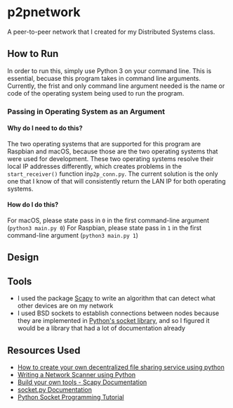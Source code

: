 # p2pnetwork

A peer-to-peer network that I created for my Distributed Systems class.

## How to Run
In order to run this, simply use Python 3 on your command line. This is essential, becuase this program takes in command line arguments. Currently, the frist and only command line argument needed is the name or code of the operating system being used to run the program.
### Passing in Operating System as an Argument
#### Why do I need to do this?
The two operating systems that are supported for this program are Raspbian and macOS, because those are the two operating systems that were used for development. These two operating systems resolve their local IP addresses differently, which creates problems in the `start_receiver()` function in`p2p_conn.py`. The current solution is the only one that I know of that will consistently return the LAN IP for both operating systems.
#### How do I do this?
For macOS, please state pass in `0` in the first command-line argument (`python3 main.py 0`)
For Raspbian, please state pass in `1` in the first command-line argument (`python3 main.py 1`)

## Design

## Tools
- I used the package [Scapy](https://scapy.net) to write an algorithm that can detect what other devices are on my network
- I used BSD sockets to establish connections between nodes because they are implemented in [Python's socket library](https://docs.python.org/3/library/socket.html), and so I figured it would be a library that had a lot of documentation already


## Resources Used
- [How to create your own decentralized file sharing service using python](https://medium.com/@amannagpal4/how-to-create-your-own-decentralized-file-sharing-service-using-python-2e00005bdc4a)
- [Writing a Network Scanner using Python](https://levelup.gitconnected.com/writing-a-network-scanner-using-python-a41273baf1e2)
- [Build your own tools - Scapy Documentation](https://scapy.readthedocs.io/en/latest/extending.html)
- [socket.py Documentation](https://docs.python.org/3/library/socket.html)
- [Python Socket Programming Tutorial](https://youtu.be/3QiPPX-KeSc)

